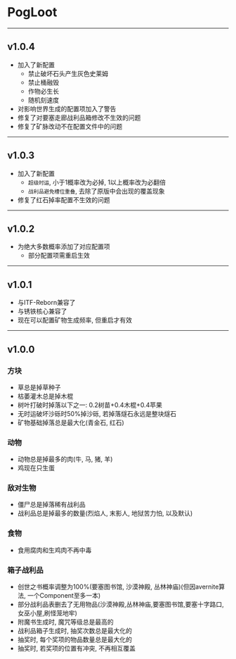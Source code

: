 # PogLoot

---

## v1.0.4

* 加入了新配置
    * 禁止破坏石头产生灰色史莱姆
    * 禁止桶融毁
    * 作物必生长
    * 随机刻速度
* 对影响世界生成的配置项加入了警告
* 修复了对要塞走廊战利品箱修改不生效的问题
* 修复了矿脉改动不在配置文件中的问题

---

## v1.0.3

* 加入了新配置
    * `超级时运`, 小于1概率改为必掉, 1以上概率改为必翻倍
    * `战利品避免槽位重叠`, 去除了原版中会出现的覆盖现象
* 修复了红石掉率配置不生效的问题

---

## v1.0.2

* 为绝大多数概率添加了对应配置项
    + 部分配置项需重启生效

---

## v1.0.1

* 与ITF-Reborn兼容了
* 与锈铁核心兼容了
* 现在可以配置矿物生成频率, 但重启才有效

---

## v1.0.0

### 方块

* 草总是掉草种子
* 枯萎灌木总是掉木棍
* 树叶打破时掉落以下之一: 0.2树苗+0.4木棍+0.4苹果
* 无时运破坏沙砾时50%掉沙砾, 若掉落燧石永远是整块燧石
* 矿物基础掉落总是最大化(青金石, 红石)

### 动物

* 动物总是掉最多的肉(牛, 马, 猪, 羊)
* 鸡现在只生蛋

### 敌对生物

* 僵尸总是掉落稀有战利品
* 战利品总是掉最多的数量(烈焰人, 末影人, 地狱苦力怕, 以及默认)

### 食物
* 食用腐肉和生鸡肉不再中毒

### 箱子战利品

* 创世之书概率调整为100%(要塞图书馆, 沙漠神殿, 丛林神庙)(但因avernite算法, 一个Component至多一本)
* 部分战利品表删去了无用物品(沙漠神殿,丛林神庙,要塞图书馆,要塞十字路口,女巫小屋,刷怪笼地牢)
* 附魔书生成时, 魔咒等级总是最高的
* 战利品箱子生成时, 抽奖次数总是最大化的
* 抽奖时, 每个奖项的物品数量总是最大化的
* 抽奖时, 若奖项的位置有冲突, 不再相互覆盖